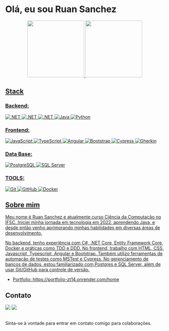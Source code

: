 # Olá, eu sou Ruan Sanchez

<div align="center">
<a href="https://github.com/MAONEZZE">
<img height="180em" src="https://github-readme-stats.vercel.app/api?username=maonezze&show_icons=true&theme=dracula&include_all_comits=true&count_private=true"/>
<img height="180em" src="https://github-readme-stats.vercel.app/api/top-langs/?username=maonezze&layout-compact&langs_count=16&theme=dracula"/>
</div>

## Stack

### Backend: 
![.NET](https://img.shields.io/badge/Csharp-512BD4?style=for-the-badge&logo=dotnet&logoColor=white)
![.NET](https://img.shields.io/badge/.NET_Core-512BD4?style=for-the-badge&logo=dotnet&logoColor=white)
![.NET](https://img.shields.io/badge/ASP.Net-512BD4?style=for-the-badge&logo=dotnet&logoColor=white)
![Java](https://img.shields.io/badge/Java-DD0831?style=for-the-badge&logo=java&logoColor=white)
![Python](https://img.shields.io/badge/Python-2159de?style=for-the-badge&logo=python&logoColor=white)

### Frontend: 
![JavaScript](https://img.shields.io/badge/JavaScript-F7DF1E?style=for-the-badge&logo=javascript&logoColor=black)
![TypeScript](https://img.shields.io/badge/TypeScript-007ACC?style=for-the-badge&logo=typescript&logoColor=white)
![Angular](https://img.shields.io/badge/Angular-DD0031?style=for-the-badge&logo=angular&logoColor=white)
![Bootstrap](https://img.shields.io/badge/Bootstrap-7952B3?style=for-the-badge&logo=bootstrap&logoColor=white)
![Cypress](https://img.shields.io/badge/Cypress-35beca?style=for-the-badge&logo=cypress&logoColor=white)
![Gherkin](https://img.shields.io/badge/gherkin-88B344?style=for-the-badge&logo=gherkin&logoColor=white)

### Data Base: 
![PostgreSQL](https://img.shields.io/badge/PostgreSQL-336791?style=for-the-badge&logo=postgresql&logoColor=white)
![SQL Server](https://img.shields.io/badge/SQL_Server-CC2927?style=for-the-badge&logo=microsoft-sql-server&logoColor=white)

### TOOLS: 
![Git](https://img.shields.io/badge/Git-F05032?style=for-the-badge&logo=git&logoColor=white)
![GitHub](https://img.shields.io/badge/GitHub-181717?style=for-the-badge&logo=github&logoColor=white)
![Docker](https://img.shields.io/badge/Docker-2496ED?style=for-the-badge&logo=docker&logoColor=white)

## Sobre mim
Meu nome é Ruan Sanchez e atualmente curso Ciência da Computação no IFSC. Iniciei minha jornada em tecnologia em 2022, aprendendo Java, e desde então venho aprimorando minhas habilidades em diversas áreas de desenvolvimento.

No backend, tenho experiência com C#, .NET Core, Entity Framework Core, Docker e práticas como TDD e DDD. No frontend, trabalho com HTML, CSS, Javascript, Typescript, Angular e Bootstrap. Também utilizo ferramentas de automação de testes como MSTest e Cypress. No gerenciamento de bancos de dados, estou familiarizado com Postgres e SQL Server, além de usar Git/GitHub para controle de versão.

- Portfolio: https://portfolio-zt14.onrender.com/home

## Contato

<div> 
  <a href = "mailto:ruansanchezskt@gmail.com"><img src="https://img.shields.io/badge/-Gmail-%23333?style=for-the-badge&logo=gmail&logoColor=white" target="_blank"></a>
  <a href="https://www.linkedin.com/in/ruan-sanchez-85b376207/" target="_blank"><img src="https://img.shields.io/badge/-LinkedIn-%230077B5?style=for-the-badge&logo=linkedin&logoColor=white" target="_blank"></a> 
</div><br>

Sinta-se à vontade para entrar em contato comigo para colaborações.

